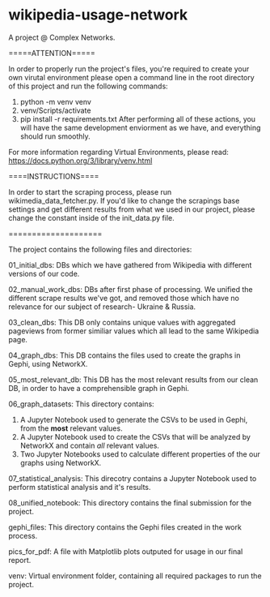 # wikipedia-usage-network
A project @ Complex Networks.

=====ATTENTION=====

In order to properly run the project's files, you're required
to create your own virutal environment please open a command line
in the root directory of this project and run the following commands:
1. python -m venv venv
2. venv/Scripts/activate
3. pip install -r requirements.txt
After performing all of these actions, you will have the same development
enviorment as we have, and everything should run smoothly.

For more information regarding Virtual Environments, please read:
https://docs.python.org/3/library/venv.html


====INSTRUCTIONS====

In order to start the scraping process, please run wikimedia_data_fetcher.py.
If you'd like to change the scrapings base settings and get different results
from what we used in our project, please change the constant inside of the
init_data.py file.

====================

The project contains the following files and directories:

01_initial_dbs: DBs which we have gathered from Wikipedia with different
versions of our code.

02_manual_work_dbs: DBs after first phase of processing. We unified the
different scrape results we've got, and removed those which have no
relevance for our subject of research- Ukraine & Russia.

03_clean_dbs: This DB only contains unique values with aggregated pageviews
from former similiar values which all lead to the same Wikipedia page.

04_graph_dbs: This DB contains the files used to create the graphs in Gephi,
using NetworkX.

05_most_relevant_db: This DB has the most relevant results from our clean DB,
in order to have a comprehensible graph in Gephi.

06_graph_datasets: This directory contains:

1. A Jupyter Notebook used to generate the CSVs to be used in Gephi, from the **most** relevant values.
2. A Jupyter Notebook used to create the CSVs that will be analyzed by NetworkX and contain *all* relevant values.
3. Two Jupyter Notebooks used to calculate different properties of the our graphs using NetworkX.

07_statistical_analysis: This direcotry contains a Jupyter Notebook used to perform statistical analysis and it's results.

08_unified_notebook: This directory contains the final submission for the project.

gephi_files: This directory contains the Gephi files created in the work process.

pics_for_pdf: A file with Matplotlib plots outputed for usage in our final report.

venv: Virtual environment folder, containing all required packages to run the project.